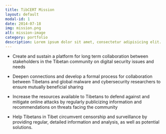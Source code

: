 ```yaml
---
title: TibCERT Mission
layout: default
modal-id: 1
date: 2014-07-18
img: mission.png
alt: mission-image
category: portfolio
description: Lorem ipsum dolor sit amet, consectetur adipisicing elit. Mollitia eveniet in earum, excepturi exercitationem animi eum consectetur deserunt iste fuga, odit praesentium eligendi aut quo. Facilis quasi, ducimus dolore et!
---
```

<ul class="list-group">
  <li class="list-group-item">
    <p>
      Create and sustain a platform for long term collaboration between stakeholders in the Tibetan community on digital security issues and needs
    </p>	
  </li>
   <li class="list-group-item">
  	<p>
     Deepen connections and develop a formal process for collaboration between Tibetans and global malware and cybersecurity researchers to ensure mutually beneficial sharing 
    </p>
  </li>
  <li class="list-group-item">
  	<p>
     Increase the resources available to Tibetans to defend against and mitigate online attacks by regularly publicizing information and recommendations on threats facing the community 
    </p>
  </li>
  <li class="list-group-item">
  	<p>
     Help Tibetans in Tibet circumvent censorship and surveillance by providing regular, detailed information and analysis, as well as potential solutions. 
    </p>
  </li>

</ul>
